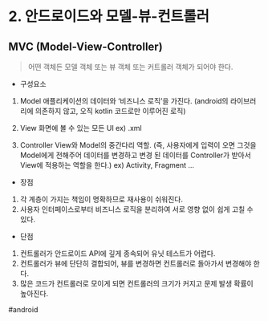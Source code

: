 # 2. 안드로이드와 모델-뷰-컨트롤러
## MVC (Model-View-Controller)
> 어떤 객체든 모델 객체 또는 뷰 객체 또는 커트롤러 객체가 되어야 한다.  
* 구성요소
1. Model 
애플리케이션의 데이터와 ‘비즈니스 로직’을 가진다.
(android의 라이브러리에 의존하지 않고, 오직 kotlin 코드로만 이루어진 로직)

2. View
화면에 볼 수 있는 모든 UI 
ex) .xml

3. Controller
View와 Model의 중간다리 역할. 
(즉, 사용자에게 입력이 오면 그것을 Model에게 전해주어 데이터를 변경하고 변경		된 데이터를 Controller가 받아서 View에 적용하는 역할을 한다.)
ex) Activity, Fragment …

* 장점
1. 각 계층이 가지는 책임이 명확하므로 재사용이 쉬워진다.
2. 사용자 인터페이스로부터 비즈니스 로직을 분리하여 서로 영향 없이 쉽게 고칠 수 있다. 

* 단점
1. 컨트롤러가 안드로이드 API에 깊게 종속되어 유닛 테스트가 어렵다.
2. 컨트롤러가 뷰에 단단히 결합되어, 뷰를 변경하면 컨트롤러로 돌아가서 변경해야 한다.
3. 많은 코드가 컨트롤러로 모이게 되면 컨트롤러의 크기가 커지고 문제 발생 확률이 높아진다.


#android




